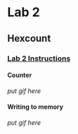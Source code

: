 # Lab 2

## Hexcount

### [Lab 2 Instructions](https://github.com/kevinwlu/dsd/tree/master/Nexys-A7/Lab-2)

#### Counter
*put gif here*

#### Writing to memory
*put gif here*
